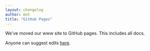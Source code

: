 ```yaml
---
layout: changelog
author: mot
title: "GitHub Pages"
---
```


We've moved our www site to GitHub pages. This includes all docs.

Anyone can suggest edits [here](https://github.com/dotenv-org/dotenv-org.github.io).

